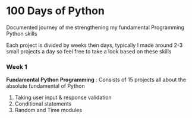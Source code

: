 # 100 Days of Python
Documented journey of me strengthening my fundamental Programming Python skills

Each project is divided by weeks then days, typically I made around 2-3 small projects a day so feel free to take a look based on these skills 


### Week 1
**Fundamental Python Programming** :
Consists of 15 projects all about the absolute fundamental of Python 
1. Taking user input & response validation
2. Conditional statements
3. Random and Time modules
   
